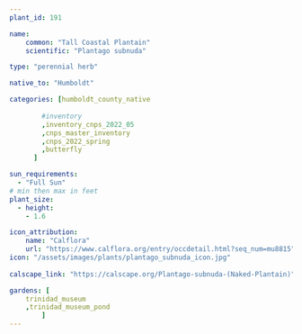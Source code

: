 ```yaml
---
plant_id: 191 

name: 
    common: "Tall Coastal Plantain"  
    scientific: "Plantago subnuda"  

type: "perennial herb"

native_to: "Humboldt"

categories: [humboldt_county_native
        
        #inventory 
        ,inventory_cnps_2022_05
        ,cnps_master_inventory
        ,cnps_2022_spring
        ,butterfly
      ]

sun_requirements:
  - "Full Sun"
# min then max in feet
plant_size:
  - height: 
    - 1.6 

icon_attribution: 
    name: "Calflora"
    url: "https://www.calflora.org/entry/occdetail.html?seq_num=mu8815"
icon: "/assets/images/plants/plantago_subnuda_icon.jpg"
 
calscape_link: "https://calscape.org/Plantago-subnuda-(Naked-Plantain)"

gardens: [
    trinidad_museum
    ,trinidad_museum_pond
        ]
---
```








